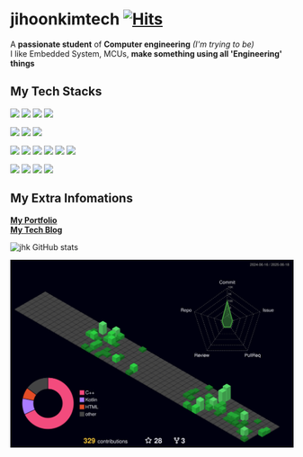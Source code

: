 # jihoonkimtech [![Hits](https://myhits.vercel.app/api/hit/https%3A%2F%2Fgithub.com%2Fjihoonkimtech?color=red&label=Hits&size=small)](https://myhits.vercel.app)

A **passionate student** of **Computer engineering** *(I'm trying to be)*<br>
I like Embedded System, MCUs, **make something using all 'Engineering' things**
<br>

## My Tech Stacks
<!-- badge: shields.io, logo: simpleicons.org -->
<p><img src="https://img.shields.io/badge/ARM-0091BD?&style=for-the-badge&logo=arm&logoColor=white"/>
<img src="https://img.shields.io/badge/STM-03234B?&style=for-the-badge&logo=stmicroelectronics&logoColor=white"/>
<img src="https://img.shields.io/badge/Microchip AVR-FF0000?&style=for-the-badge&logo=Microchip&logoColor=white"/>
<img src="https://img.shields.io/badge/ESP-E7352C?&style=for-the-badge&logo=espressif&logoColor=white"/></p>
<p><img src="https://img.shields.io/badge/C-A8B9CC?&style=for-the-badge&logo=C&logoColor=white"/>
<img src="https://img.shields.io/badge/C++-00599C?&style=for-the-badge&logo=cplusplus&logoColor=white"/>
<img src="https://img.shields.io/badge/python-3776AB?&style=for-the-badge&logo=python&logoColor=white"/></p>
<p><img src="https://img.shields.io/badge/RPi-A22846?&style=for-the-badge&logo=raspberrypi&logoColor=white"/>
<img src="https://img.shields.io/badge/RPi Pico-A22846?&style=for-the-badge&logo=raspberrypi&logoColor=white"/>
<img src="https://img.shields.io/badge/arduino-00878F?&style=for-the-badge&logo=arduino&logoColor=white"/>
<img src="https://img.shields.io/badge/JavaScript-F7DF1E?&style=for-the-badge&logo=JavaScript&logoColor=black"/>
<img src="https://img.shields.io/badge/kotlin-7F52FF?&style=for-the-badge&logo=kotlin&logoColor=white"/>
<img src="https://img.shields.io/badge/PHP-777BB4?&style=for-the-badge&logo=PHP&logoColor=white"/></p>
<p><img src="https://img.shields.io/badge/Cadence OrCAD-119955?&style=for-the-badge&logo=OrCAD&logoColor=white"/>
<img src="https://img.shields.io/badge/Photoshop-1111AA?&style=for-the-badge&logo=Photoshop&logoColor=white"/>
<img src="https://img.shields.io/badge/autocad-E51050?&style=for-the-badge&logo=autocad&logoColor=white"/>
<img src="https://img.shields.io/badge/Fusion 360-FF5500?&style=for-the-badge&logo=fusion360&logoColor=white"/></p>

## My Extra Infomations
[**My Portfolio**](https://jihoonkimtech.github.io/) <br>
[**My Tech Blog**](https://jihoonkimtech.tistory.com/)
<br>

![jhk GitHub stats](https://github-readme-stats.vercel.app/api?username=jihoonkimtech&show_icons=true&count_private=true)

![](./profile-3d-contrib/profile-night-green.svg)
